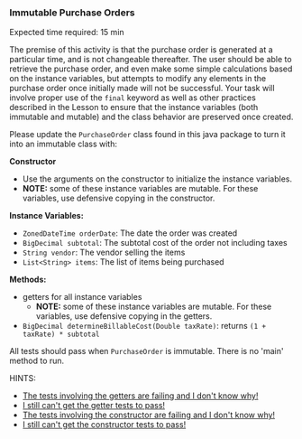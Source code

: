 ### Immutable Purchase Orders

Expected time required: 15 min

The premise of this activity is that the purchase order is generated at a particular time, and is not changeable
thereafter. The user should be able to retrieve the purchase order, and even make some simple calculations based on
the instance variables, but attempts to modify any elements in the purchase order once initially made will not be
successful. Your task will involve proper use of the `final` keyword as well as other practices described in the Lesson
to ensure that the instance variables (both immutable and mutable) and the class behavior are preserved once created. 

Please update the `PurchaseOrder` class found in this java package to turn it into an immutable class with: 

**Constructor**
* Use the arguments on the constructor to initialize the instance variables.
* **NOTE:** some of these instance variables are mutable. For these variables, use defensive copying in the constructor.

**Instance Variables:** 
* `ZonedDateTime orderDate`: The date the order was created
* `BigDecimal subtotal`: The subtotal cost of the order not including taxes
* `String vendor`: The vendor selling the items
* `List<String> items`: The list of items being purchased

**Methods:**
* getters for all instance variables
  * **NOTE:** some of these instance variables are mutable. For these variables, use defensive copying in the getters.
* `BigDecimal determineBillableCost(Double taxRate)`: returns `(1 + taxRate) * subtotal`
    
    
All tests should pass when `PurchaseOrder` is immutable. There is no 'main' method to run.

HINTS:
* [The tests involving the getters are failing and I don't know why!](./hints/hint-00.md)
* [I still can't get the getter tests to pass!](./hints/hint-01.md)
* [The tests involving the constructor are failing and I don't know why!](./hints/hint-02.md)
* [I still can't get the constructor tests to pass!](./hints/hint-03.md)
